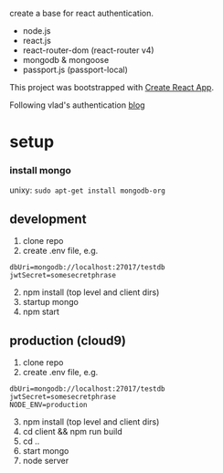 create a base for react authentication.

* node.js
* react.js
* react-router-dom (react-router v4)
* mongodb & mongoose
* passport.js (passport-local)

This project was bootstrapped with [Create React App](https://github.com/facebookincubator/create-react-app).

Following vlad's authentication [blog](https://vladimirponomarev.com/blog/authentication-in-react-apps-jwt)

# setup

### install mongo
unixy:
```sudo apt-get install mongodb-org```

## development
1. clone repo
2. create .env file, e.g.
```
dbUri=mongodb://localhost:27017/testdb
jwtSecret=somesecretphrase
```
2. npm install (top level and client dirs)
3. startup mongo
4. npm start

## production (cloud9)
1. clone repo
2. create .env file, e.g.
```
dbUri=mongodb://localhost:27017/testdb
jwtSecret=somesecretphrase
NODE_ENV=production
```
3. npm install (top level and client dirs)
4. cd client && npm run build
5. cd ..
6. start mongo
7. node server
